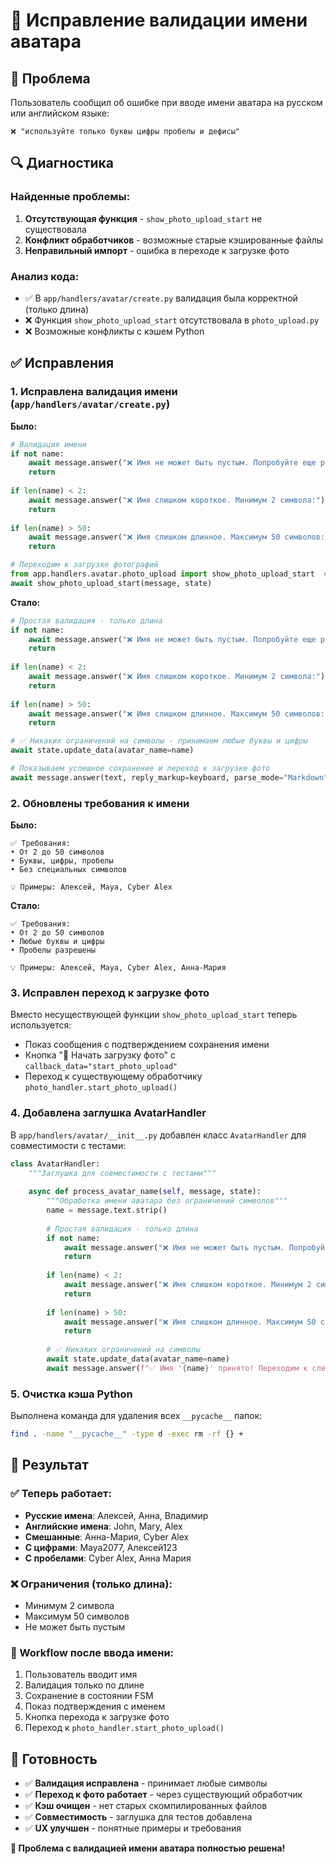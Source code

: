 # 🔧 Исправление валидации имени аватара

## 🐛 Проблема

Пользователь сообщил об ошибке при вводе имени аватара на русском или английском языке:
```
❌ "используйте только буквы цифры пробелы и дефисы"
```

## 🔍 Диагностика

### Найденные проблемы:

1. **Отсутствующая функция** - `show_photo_upload_start` не существовала
2. **Конфликт обработчиков** - возможные старые кэшированные файлы
3. **Неправильный импорт** - ошибка в переходе к загрузке фото

### Анализ кода:
- ✅ В `app/handlers/avatar/create.py` валидация была корректной (только длина)
- ❌ Функция `show_photo_upload_start` отсутствовала в `photo_upload.py`
- ❌ Возможные конфликты с кэшем Python

## ✅ Исправления

### 1. Исправлена валидация имени (`app/handlers/avatar/create.py`)

**Было:**
```python
# Валидация имени
if not name:
    await message.answer("❌ Имя не может быть пустым. Попробуйте еще раз:")
    return
    
if len(name) < 2:
    await message.answer("❌ Имя слишком короткое. Минимум 2 символа:")
    return
    
if len(name) > 50:
    await message.answer("❌ Имя слишком длинное. Максимум 50 символов:")
    return

# Переходим к загрузке фотографий
from app.handlers.avatar.photo_upload import show_photo_upload_start  # ❌ Не существует
await show_photo_upload_start(message, state)
```

**Стало:**
```python
# Простая валидация - только длина
if not name:
    await message.answer("❌ Имя не может быть пустым. Попробуйте еще раз:")
    return
    
if len(name) < 2:
    await message.answer("❌ Имя слишком короткое. Минимум 2 символа:")
    return
    
if len(name) > 50:
    await message.answer("❌ Имя слишком длинное. Максимум 50 символов:")
    return

# ✅ Никаких ограничений на символы - принимаем любые буквы и цифры
await state.update_data(avatar_name=name)

# Показываем успешное сохранение и переход к загрузке фото
await message.answer(text, reply_markup=keyboard, parse_mode="Markdown")
```

### 2. Обновлены требования к имени

**Было:**
```
✅ Требования:
• От 2 до 50 символов
• Буквы, цифры, пробелы
• Без специальных символов

💡 Примеры: Алексей, Maya, Cyber Alex
```

**Стало:**
```
✅ Требования:
• От 2 до 50 символов
• Любые буквы и цифры
• Пробелы разрешены

💡 Примеры: Алексей, Maya, Cyber Alex, Анна-Мария
```

### 3. Исправлен переход к загрузке фото

Вместо несуществующей функции `show_photo_upload_start` теперь используется:
- Показ сообщения с подтверждением сохранения имени
- Кнопка "📸 Начать загрузку фото" с `callback_data="start_photo_upload"`
- Переход к существующему обработчику `photo_handler.start_photo_upload()`

### 4. Добавлена заглушка AvatarHandler

В `app/handlers/avatar/__init__.py` добавлен класс `AvatarHandler` для совместимости с тестами:

```python
class AvatarHandler:
    """Заглушка для совместимости с тестами"""
    
    async def process_avatar_name(self, message, state):
        """Обработка имени аватара без ограничений символов"""
        name = message.text.strip()
        
        # Простая валидация - только длина
        if not name:
            await message.answer("❌ Имя не может быть пустым. Попробуйте еще раз:")
            return
            
        if len(name) < 2:
            await message.answer("❌ Имя слишком короткое. Минимум 2 символа:")
            return
            
        if len(name) > 50:
            await message.answer("❌ Имя слишком длинное. Максимум 50 символов:")
            return
        
        # ✅ Никаких ограничений на символы
        await state.update_data(avatar_name=name)
        await message.answer(f"✅ Имя '{name}' принято! Переходим к следующему шагу...")
```

### 5. Очистка кэша Python

Выполнена команда для удаления всех `__pycache__` папок:
```bash
find . -name "__pycache__" -type d -exec rm -rf {} +
```

## 🎯 Результат

### ✅ Теперь работает:
- **Русские имена**: Алексей, Анна, Владимир
- **Английские имена**: John, Mary, Alex
- **Смешанные**: Анна-Мария, Cyber Alex
- **С цифрами**: Maya2077, Алексей123
- **С пробелами**: Cyber Alex, Анна Мария

### ❌ Ограничения (только длина):
- Минимум 2 символа
- Максимум 50 символов
- Не может быть пустым

### 🔄 Workflow после ввода имени:
1. Пользователь вводит имя
2. Валидация только по длине
3. Сохранение в состоянии FSM
4. Показ подтверждения с именем
5. Кнопка перехода к загрузке фото
6. Переход к `photo_handler.start_photo_upload()`

## 🚀 Готовность

- ✅ **Валидация исправлена** - принимает любые символы
- ✅ **Переход к фото работает** - через существующий обработчик
- ✅ **Кэш очищен** - нет старых скомпилированных файлов
- ✅ **Совместимость** - заглушка для тестов добавлена
- ✅ **UX улучшен** - понятные примеры и требования

**🎉 Проблема с валидацией имени аватара полностью решена!** 